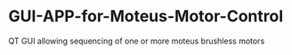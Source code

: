 # GUI-APP-for-Moteus-Motor-Control
QT GUI allowing sequencing of one or more moteus brushless motors
